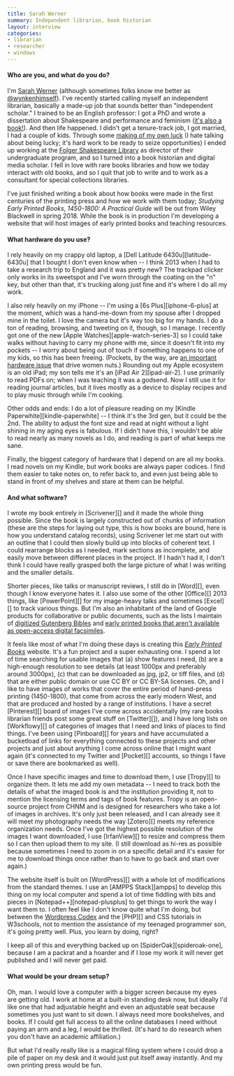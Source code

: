 ```yaml
---
title: Sarah Werner
summary: Independent librarian, book historian
layout: interview
categories:
- librarian
- researcher
- windows
---
```


#### Who are you, and what do you do?

I'm [Sarah Werner](http://sarahwerner.net/ "Sarah's website.") (although sometimes folks know me better as [@wynkenhimself](https://twitter.com/wynkenhimself "Sarah's Twitter account.")). I've recently started calling myself an independent librarian, basically a made-up job that sounds better than "independent scholar." I trained to be an English professor: I got a PhD and wrote a dissertation about Shakespeare and performance and feminism ([it's also a book!](https://www.amazon.com/Shakespeare-Feminist-Performance-Ideology-Accents/dp/0415227305/ "Sarah's book about Shakespeare, performance and feminism.")). And then life happened. I didn't get a tenure-track job, I got married, I had a couple of kids. Through some [making of my own luck](http://sarahwerner.net/blog/2013/01/make-your-own-luck/ "Sarah's post on making your own luck.") (I hate talking about being lucky; it's hard work to be ready to seize opportunities) I ended up working at the [Folger Shakespeare Library](https://www.folger.edu/ "A library with the world's largest Shakespeare collection.") as director of their undergraduate program, and so I turned into a book historian and digital media scholar. I fell in love with rare books libraries and how we today interact with old books, and so I quit that job to write and to work as a consultant for special collections libraries.

I've just finished writing a book about how books were made in the first centuries of the printing press and how we work with them today; _Studying Early Printed Books, 1450-1800: A Practical Guide_ will be out from Wiley Blackwell in spring 2018. While the book is in production I'm developing a website that will host images of early printed books and teaching resources.

#### What hardware do you use?

I rely heavily on my crappy old laptop, a [Dell Latitude 6430u][latitude-6430u] that I bought I don't even know when -- I think 2013 when I had to take a research trip to England and it was pretty new? The trackpad clicker only works in its sweetspot and I've worn through the coating on the "n" key, but other than that, it's trucking along just fine and it's where I do all my work.

I also rely heavily on my iPhone -- I'm using a [6s Plus][iphone-6-plus] at the moment, which was a hand-me-down from my spouse after I dropped mine in the toilet. I love the camera but it's way too big for my hands. I do a ton of reading, browsing, and tweeting on it, though, so I manage. I recently got one of the new [Apple Watches][apple-watch-series-3] so I could take walks without having to carry my phone with me, since it doesn't fit into my pockets -- I worry about being out of touch if something happens to one of my kids, so this has been freeing. (Pockets, by the way, are [an important hardware issue](https://www.racked.com/2016/9/19/12865560/politics-of-pockets-suffragettes-women "A Racked article about the history and politics of pockets.") that drive women nuts.) Rounding out my Apple ecosystem is an old iPad; my son tells me it's an [iPad Air 2][ipad-air-2]. I use primarily to read PDFs on; when I was teaching it was a godsend. Now I still use it for reading journal articles, but it lives mostly as a device to display recipes and to play music through while I'm cooking.

Other odds and ends: I do a lot of pleasure reading on my [Kindle Paperwhite][kindle-paperwhite] -- I think it's the 3rd gen, but it could be the 2nd. The ability to adjust the font size and read at night without a light shining in my aging eyes is fabulous. If I didn't have this, I wouldn't be able to read nearly as many novels as I do, and reading is part of what keeps me sane.

Finally, the biggest category of hardware that I depend on are all my books. I read novels on my Kindle, but work books are always paper codices. I find them easier to take notes on, to refer back to, and even just being able to stand in front of my shelves and stare at them can be helpful.

#### And what software?

I wrote my book entirely in [Scrivener][] and it made the whole thing possible. Since the book is largely constructed out of chunks of information (these are the steps for laying out type, this is how books are bound, here is how you understand catalog records), using Scrivener let me start out with an outline that I could then slowly build up into blocks of coherent text. I could rearrange blocks as I needed, mark sections as incomplete, and easily move between different places in the project. If I hadn't had it, I don't think I could have really grasped both the large picture of what I was writing and the smaller details.

Shorter pieces, like talks or manuscript reviews, I still do in [Word][], even though I know everyone hates it. I also use some of the other [Office][] 2013 things, like [PowerPoint][] for my image-heavy talks and sometimes [Excel][] to track various things. But I'm also an inhabitant of the land of Google products for collaborative or public documents, such as the lists I maintain of [digitized Gutenberg Bibles](https://docs.google.com/spreadsheets/d/1drMH7QfFRgtx9hKSHFcdNTE51OrmGdbNjWFOl-1BUx0/ "Sarah's Google Sheets document listing digitised Gutenberg Bibles.") and [early printed books that aren't available as open-access digital facsimiles](https://docs.google.com/spreadsheets/d/1_LoJpHAOOI9BAYTPaqq0-NJPAv7JLcDewrvOocNAUTQ/ "Sarah's Google Sheets document listing early printed texts that have been digitised.").

It feels like most of what I'm doing these days is creating this [_Early Printed Books_](http://earlyprintedbooks.com/ "Sarah's website showcasing early hand-printed books.") website. It's a fun project and a super exhausting one. I spend a lot of time searching for usable images that (a) show features I need, (b) are a high-enough resolution to see details (at least 1000px and preferably around 3000px), (c) that can be downloaded as jpg, jp2, or tiff files, and (d) that are either public domain or use CC BY or CC BY-SA licenses. Oh, and I like to have images of works that cover the entire period of hand-press printing (1450-1800), that come from across the early modern West, and that are produced and hosted by a range of institutions. I have a secret [Pinterest][] board of images I've come across accidentally (my rare books librarian friends post some great stuff on [Twitter][]), and I have long lists on [Workflowy][] of categories of images that I need and links of places to find things. I've been using [Pinboard][] for years and have accumulated a bucketload of links for everything connected to these projects and other projects and just about anything I come across online that I might want again (it's connected to my Twitter and [Pocket][] accounts, so things I fave or save there are bookmarked as well).

Once I have specific images and time to download them, I use [Tropy][] to organize them. It lets me add my own metadata -- I need to track both the details of what the imaged book is and the institution providing it, not to mention the licensing terms and tags of book features. Tropy is an open-source project from CHNM and is designed for researchers who take a lot of images in archives. It's only just been released, and I can already see it will meet my photography needs the way [Zotero][] meets my reference organization needs. Once I've got the highest possible resolution of the images I want downloaded, I use [IrfanView][] to resize and compress them so I can then upload them to my site. (I still download as hi-res as possible because sometimes I need to zoom in on a specific detail and it's easier for me to download things once rather than to have to go back and start over again.)

The website itself is built on [WordPress][] with a whole lot of modifications from the standard themes. I use an [AMPPS Stack][ampps] to develop this thing on my local computer and spend a lot of time fiddling with bits and pieces in [Notepad++][notepad-plusplus] to get things to work the way I want them to. I often feel like I don't know quite what I'm doing, but between the [Wordpress Codex](https://codex.wordpress.org/ "The official online manual for WordPress.") and the [PHP][] and CSS tutorials in W3schools, not to mention the assistance of my teenaged programmer son, it's going pretty well. Plus, you learn by doing, right?

I keep all of this and everything backed up on [SpiderOak][spideroak-one], because I am a packrat and a hoarder and if I lose my work it will never get published and I will never get paid.

#### What would be your dream setup?

Oh, man. I would love a computer with a bigger screen because my eyes are getting old. I work at home at a built-in standing desk now, but ideally I'd like one that had adjustable height and even an adjustable seat because sometimes you just want to sit down. I always need more bookshelves, and books. If I could get full access to all the online databases I need without paying an arm and a leg, I would be thrilled. (It's hard to do research when you don't have an academic affiliation.)

But what I'd really really like is a magical filing system where I could drop a pile of paper on my desk and it would just put itself away instantly. And my own printing press would be fun.